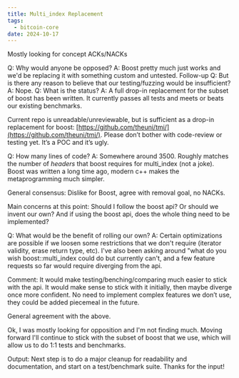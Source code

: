 ```yaml
---
title: Multi_index Replacement
tags:
  - bitcoin-core
date: 2024-10-17
---
```

Mostly looking for concept ACKs/NACKs

Q: Why would anyone be opposed?
A: Boost pretty much just works and we'd be replacing it with something custom and untested.
Follow-up Q: But is there any reason to believe that our testing/fuzzing would be insufficient?
A: Nope.
Q: What is the status?
A: A full drop-in replacement for the subset of boost has been written. It currently passes all tests and meets or beats our existing benchmarks.

Current repo is unreadable/unreviewable, but is sufficient as a drop-in replacement for boost: [https://github.com/theuni/tmi/](https://github.com/theuni/tmi/). Please don’t bother with code-review or testing yet. It’s a POC and it’s ugly.

Q: How many lines of code?
A: Somewhere around 3500. Roughly matches the number of *headers* that boost requires for multi_index (not a joke). Boost was written a long time ago, modern c++ makes the metaprogramming much simpler.

General consensus: Dislike for Boost, agree with removal goal, no NACKs.

Main concerns at this point: Should I follow the boost api? Or should we invent our own? And if using the boost api, does the whole thing need to be implemented?

Q: What would be the benefit of rolling our own?
A: Certain optimizations are possible if we loosen some restrictions that we don't require (iterator validity, erase return type, etc). I've also been asking around "what do you wish boost::multi_index could do but currently can't, and a few feature requests so far would require diverging from the api.

Comment: It would make testing/benching/comparing much easier to stick with the api. It would make sense to stick with it initially, then maybe diverge once more confident. No need to implement complex features we don’t use, they could be added piecemeal in the future.

General agreement with the above.

Ok, I was mostly looking for opposition and I'm not finding much.
Moving forward I'll continue to stick with the subset of boost that we use, which will allow us to do 1:1 tests and benchmarks.

Output:
Next step is to do a major cleanup for readability and documentation, and start on a test/benchmark suite. Thanks for the input!
